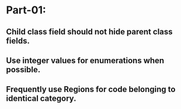 # Part-01:

## Child class field should not hide parent class fields.

## Use integer values for enumerations when possible.

## Frequently use Regions for code belonging to identical category.